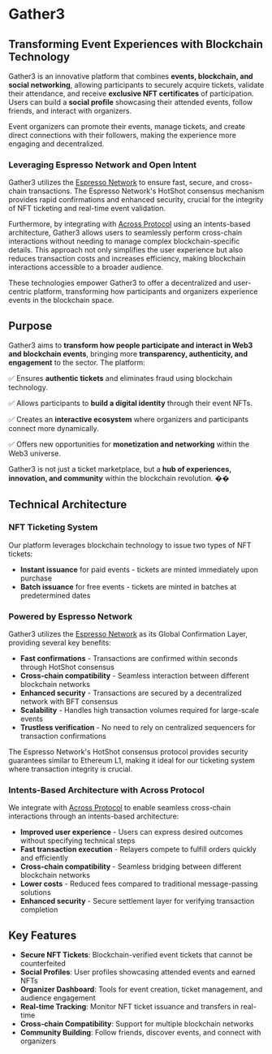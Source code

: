 # Gather3

## Transforming Event Experiences with Blockchain Technology

Gather3 is an innovative platform that combines **events, blockchain, and social networking**, allowing participants to securely acquire tickets, validate their attendance, and receive **exclusive NFT certificates** of participation. Users can build a **social profile** showcasing their attended events, follow friends, and interact with organizers.

Event organizers can promote their events, manage tickets, and create direct connections with their followers, making the experience more engaging and decentralized.

### Leveraging Espresso Network and Open Intent

Gather3 utilizes the [Espresso Network](https://docs.espressosys.com/network/learn/the-espresso-network) to ensure fast, secure, and cross-chain transactions. The Espresso Network's HotShot consensus mechanism provides rapid confirmations and enhanced security, crucial for the integrity of NFT ticketing and real-time event validation.

Furthermore, by integrating with [Across Protocol](https://docs.across.to/introduction/what-is-across) using an intents-based architecture, Gather3 allows users to seamlessly perform cross-chain interactions without needing to manage complex blockchain-specific details. This approach not only simplifies the user experience but also reduces transaction costs and increases efficiency, making blockchain interactions accessible to a broader audience.

These technologies empower Gather3 to offer a decentralized and user-centric platform, transforming how participants and organizers experience events in the blockchain space.

## Purpose

Gather3 aims to **transform how people participate and interact in Web3 and blockchain events**, bringing more **transparency, authenticity, and engagement** to the sector. The platform:

✅ Ensures **authentic tickets** and eliminates fraud using blockchain technology.

✅ Allows participants to **build a digital identity** through their event NFTs.

✅ Creates an **interactive ecosystem** where organizers and participants connect more dynamically.

✅ Offers new opportunities for **monetization and networking** within the Web3 universe.

Gather3 is not just a ticket marketplace, but a **hub of experiences, innovation, and community** within the blockchain revolution. ��

## Technical Architecture

### NFT Ticketing System

Our platform leverages blockchain technology to issue two types of NFT tickets:

- **Instant issuance** for paid events - tickets are minted immediately upon purchase
- **Batch issuance** for free events - tickets are minted in batches at predetermined dates

### Powered by Espresso Network

Gather3 utilizes the [Espresso Network](https://docs.espressosys.com/network/learn/the-espresso-network) as its Global Confirmation Layer, providing several key benefits:

- **Fast confirmations** - Transactions are confirmed within seconds through HotShot consensus
- **Cross-chain compatibility** - Seamless interaction between different blockchain networks
- **Enhanced security** - Transactions are secured by a decentralized network with BFT consensus
- **Scalability** - Handles high transaction volumes required for large-scale events
- **Trustless verification** - No need to rely on centralized sequencers for transaction confirmations

The Espresso Network's HotShot consensus protocol provides security guarantees similar to Ethereum L1, making it ideal for our ticketing system where transaction integrity is crucial.

### Intents-Based Architecture with Across Protocol

We integrate with [Across Protocol](https://docs.across.to/introduction/what-is-across) to enable seamless cross-chain interactions through an intents-based architecture:

- **Improved user experience** - Users can express desired outcomes without specifying technical steps
- **Fast transaction execution** - Relayers compete to fulfill orders quickly and efficiently
- **Cross-chain compatibility** - Seamless bridging between different blockchain networks
- **Lower costs** - Reduced fees compared to traditional message-passing solutions
- **Enhanced security** - Secure settlement layer for verifying transaction completion

## Key Features

- **Secure NFT Tickets**: Blockchain-verified event tickets that cannot be counterfeited
- **Social Profiles**: User profiles showcasing attended events and earned NFTs
- **Organizer Dashboard**: Tools for event creation, ticket management, and audience engagement
- **Real-time Tracking**: Monitor NFT ticket issuance and transfers in real-time
- **Cross-chain Compatibility**: Support for multiple blockchain networks
- **Community Building**: Follow friends, discover events, and connect with organizers
